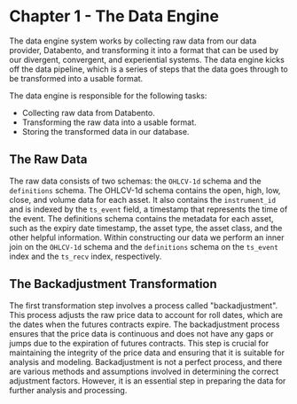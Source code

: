 # Chapter 1 - The Data Engine
The data engine system works by collecting raw data from our data provider, Databento, and transforming it into a format that can be used by our divergent, convergent, and experiential systems. The data engine kicks off the data pipeline, which is a series of steps that the data goes through to be transformed into a usable format. 

The data engine is responsible for the following tasks:
- Collecting raw data from Databento.
- Transforming the raw data into a usable format.
- Storing the transformed data in our database.

## The Raw Data
The raw data consists of two schemas: the `OHLCV-1d` schema and the `definitions` schema. The OHLCV-1d schema contains the open, high, low, close, and volume data for each asset. It also contains the `instrument_id` and is indexed by the `ts_event` field, a timestamp that represents the time of the event. The definitions schema contains the metadata for each asset, such as the expiry date timestamp, the asset type, the asset class, and the other helpful information. Within constructing our data we perform an inner join on the `OHLCV-1d` schema and the `definitions` schema on the `ts_event` index and the `ts_recv` index, respectively.

## The Backadjustment Transformation
The first transformation step involves a process called "backadjustment". This process adjusts the raw price data to account for roll dates, which are the dates when the futures contracts expire. The backadjustment process ensures that the price data is continuous and does not have any gaps or jumps due to the expiration of futures contracts. This step is crucial for maintaining the integrity of the price data and ensuring that it is suitable for analysis and modeling. Backadjustment is not a perfect process, and there are various methods and assumptions involved in determining the correct adjustment factors. However, it is an essential step in preparing the data for further analysis and processing.
